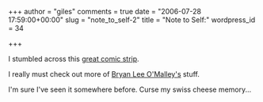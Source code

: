 +++
author = "giles"
comments = true
date = "2006-07-28 17:59:00+00:00"
slug = "note_to_self-2"
title = "Note to Self:"
wordpress_id = 34

+++

I stumbled across this [great comic strip](http://www.radiomaru.com/comics/short/babyfood/index.html).





I really must check out more of [Bryan Lee O'Malley's](http://www.radiomaru.com/) stuff.





I'm sure I've seen it somewhere before. Curse my swiss cheese memory...
